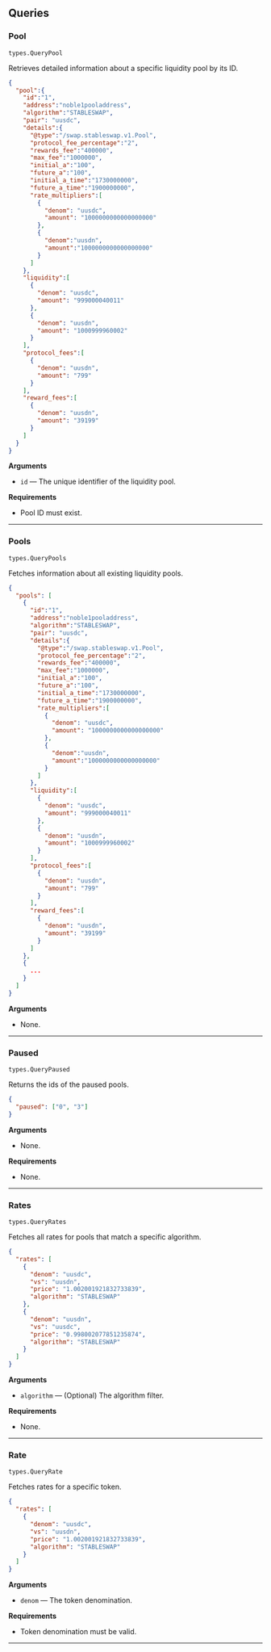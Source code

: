 ## Queries

### Pool
`types.QueryPool`

Retrieves detailed information about a specific liquidity pool by its ID.

```json
{
  "pool":{
    "id":"1",
    "address":"noble1pooladdress",
    "algorithm":"STABLESWAP",
    "pair": "uusdc",
    "details":{
      "@type":"/swap.stableswap.v1.Pool",
      "protocol_fee_percentage":"2",
      "rewards_fee":"400000",
      "max_fee":"1000000",
      "initial_a":"100",
      "future_a":"100",
      "initial_a_time":"1730000000",
      "future_a_time":"1900000000",
      "rate_multipliers":[
        {
          "denom": "uusdc",
          "amount": "1000000000000000000"
        },
        {
          "denom":"uusdn",
          "amount":"1000000000000000000"
        }
      ]
    },
    "liquidity":[
      {
        "denom": "uusdc",
        "amount": "999000040011"
      },
      {
        "denom": "uusdn",
        "amount": "1000999960002"
      }
    ],
    "protocol_fees":[
      {
        "denom": "uusdn",
        "amount": "799"
      }
    ],
    "reward_fees":[
      {
        "denom": "uusdn",
        "amount": "39199"
      }
    ]
  }
}
```

**Arguments**
- `id` — The unique identifier of the liquidity pool.

**Requirements**
- Pool ID must exist.

---

### Pools
`types.QueryPools`

Fetches information about all existing liquidity pools.

```json
{
  "pools": [
    {
      "id":"1",
      "address":"noble1pooladdress",
      "algorithm":"STABLESWAP",
      "pair": "uusdc",
      "details":{
        "@type":"/swap.stableswap.v1.Pool",
        "protocol_fee_percentage":"2",
        "rewards_fee":"400000",
        "max_fee":"1000000",
        "initial_a":"100",
        "future_a":"100",
        "initial_a_time":"1730000000",
        "future_a_time":"1900000000",
        "rate_multipliers":[
          {
            "denom": "uusdc",
            "amount": "1000000000000000000"
          },
          {
            "denom":"uusdn",
            "amount":"1000000000000000000"
          }
        ]
      },
      "liquidity":[
        {
          "denom": "uusdc",
          "amount": "999000040011"
        },
        {
          "denom": "uusdn",
          "amount": "1000999960002"
        }
      ],
      "protocol_fees":[
        {
          "denom": "uusdn",
          "amount": "799"
        }
      ],
      "reward_fees":[
        {
          "denom": "uusdn",
          "amount": "39199"
        }
      ]
    },
    {
      ...
    }
  ]
}
```

**Arguments**
- None.

---

### Paused
`types.QueryPaused`

Returns the ids of the paused pools.

```json
{
  "paused": ["0", "3"]
}
```

**Arguments**
- None.

**Requirements**
- None.

---

### Rates
`types.QueryRates`

Fetches all rates for pools that match a specific algorithm.

```json
{
  "rates": [
    {
      "denom": "uusdc",
      "vs": "uusdn",
      "price": "1.002001921832733839",
      "algorithm": "STABLESWAP"
    },
    {
      "denom": "uusdn",
      "vs": "uusdc",
      "price": "0.998002077851235874",
      "algorithm": "STABLESWAP"
    }
  ]
}
```

**Arguments**
- `algorithm` — (Optional) The algorithm filter.

**Requirements**
- None.

---

### Rate
`types.QueryRate`

Fetches rates for a specific token.

```json
{
  "rates": [
    {
      "denom": "uusdc",
      "vs": "uusdn",
      "price": "1.002001921832733839",
      "algorithm": "STABLESWAP"
    }
  ]
}
```

**Arguments**
- `denom` — The token denomination.

**Requirements**
- Token denomination must be valid.

---